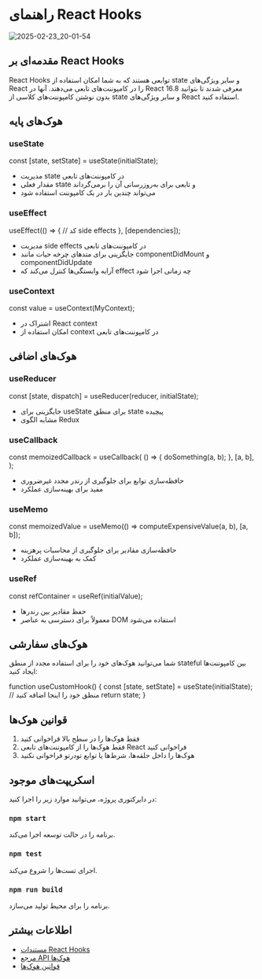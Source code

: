 # راهنمای React Hooks
![2025-02-23_20-01-54](https://github.com/user-attachments/assets/c45f5785-f750-4580-8083-725d9d925991)

## مقدمه‌ای بر React Hooks

React Hooks توابعی هستند که به شما امکان استفاده از state و سایر ویژگی‌های React را در کامپوننت‌های تابعی می‌دهند. آنها در React 16.8 معرفی شدند تا بتوانید بدون نوشتن کامپوننت‌های کلاسی از state و سایر ویژگی‌های React استفاده کنید.

## هوک‌های پایه

### useState

const [state, setState] = useState(initialState);

- مدیریت state در کامپوننت‌های تابعی
- مقدار فعلی state و تابعی برای به‌روزرسانی آن را برمی‌گرداند
- می‌تواند چندین بار در یک کامپوننت استفاده شود

### useEffect

useEffect(() => {
// کد side effects
}, [dependencies]);

- مدیریت side effects در کامپوننت‌های تابعی
- جایگزینی برای متدهای چرخه حیات مانند componentDidMount و componentDidUpdate
- آرایه وابستگی‌ها کنترل می‌کند که effect چه زمانی اجرا شود

### useContext

const value = useContext(MyContext);

- اشتراک در React context
- امکان استفاده از context در کامپوننت‌های تابعی

## هوک‌های اضافی

### useReducer

const [state, dispatch] = useReducer(reducer, initialState);

- جایگزینی برای useState برای منطق state پیچیده
- مشابه الگوی Redux

### useCallback

const memoizedCallback = useCallback(
() => {
doSomething(a, b);
},
[a, b],
);

- حافظه‌سازی توابع برای جلوگیری از رندر مجدد غیرضروری
- مفید برای بهینه‌سازی عملکرد

### useMemo

const memoizedValue = useMemo(() => computeExpensiveValue(a, b), [a, b]);

- حافظه‌سازی مقادیر برای جلوگیری از محاسبات پرهزینه
- کمک به بهینه‌سازی عملکرد

### useRef

const refContainer = useRef(initialValue);

- حفظ مقادیر بین رندرها
- معمولاً برای دسترسی به عناصر DOM استفاده می‌شود

## هوک‌های سفارشی

شما می‌توانید هوک‌های خود را برای استفاده مجدد از منطق stateful بین کامپوننت‌ها ایجاد کنید:

function useCustomHook() {
const [state, setState] = useState(initialState);
// منطق خود را اینجا اضافه کنید
return state;
}

## قوانین هوک‌ها

1. فقط هوک‌ها را در سطح بالا فراخوانی کنید
2. فقط هوک‌ها را از کامپوننت‌های تابعی React فراخوانی کنید
3. هوک‌ها را داخل حلقه‌ها، شرط‌ها یا توابع تودرتو فراخوانی نکنید

## اسکریپت‌های موجود

در دایرکتوری پروژه، می‌توانید موارد زیر را اجرا کنید:

### `npm start`

برنامه را در حالت توسعه اجرا می‌کند.

### `npm test`

اجرای تست‌ها را شروع می‌کند.

### `npm run build`

برنامه را برای محیط تولید می‌سازد.

## اطلاعات بیشتر

- [مستندات React Hooks](https://reactjs.org/docs/hooks-intro.html)
- [مرجع API هوک‌ها](https://reactjs.org/docs/hooks-reference.html)
- [قوانین هوک‌ها](https://reactjs.org/docs/hooks-rules.html)
